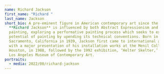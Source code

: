 ```yaml
---
name: Richard Jackson
first_name: "Richard "
last_name: Jackson
short_bio: A pre-eminent figure in American contemporary art since the 1970s,
  **Richard Jackson** is influenced by both Abstract Expressionism and action
  painting, exploring a performative painting process which seeks to extend the
  potential of painting by upending its technical conventions. Born in
  Sacramento, California in 1939, Jackson first came to international attention
  with a major presentation of his installation works at the Menil Collection,
  Houston, in 1988, followed by the 1992 exhibition, ‘Helter Skelter,’ at the
  Los Angeles Museum of Contemporary Art.
portraits:
  - media: 2022/08/richard-jackson
---
```

